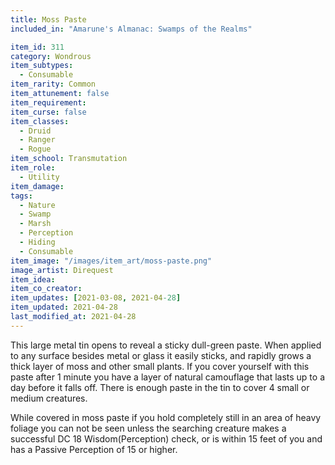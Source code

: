 ```yaml
---
title: Moss Paste
included_in: "Amarune's Almanac: Swamps of the Realms"

item_id: 311
category: Wondrous
item_subtypes: 
  - Consumable
item_rarity: Common
item_attunement: false
item_requirement: 
item_curse: false
item_classes: 
  - Druid
  - Ranger
  - Rogue
item_school: Transmutation
item_role: 
  - Utility
item_damage: 
tags:
  - Nature
  - Swamp
  - Marsh
  - Perception
  - Hiding
  - Consumable
item_image: "/images/item_art/moss-paste.png"
image_artist: Direquest
item_idea: 
item_co_creator: 
item_updates: [2021-03-08, 2021-04-28]
item_updated: 2021-04-28
last_modified_at: 2021-04-28
---
```

This large metal tin opens to reveal a sticky dull-green paste. When applied to any surface besides metal or glass it easily sticks, and rapidly grows a thick layer of moss and other small plants. If you cover yourself with this paste after 1 minute you have a layer of natural camouflage that lasts up to a day before it falls off. There is enough paste in the tin to cover 4 small or medium creatures.

While covered in moss paste if you hold completely still in an area of heavy foliage you can not be seen unless the searching creature makes a successful DC 18 Wisdom(Perception) check, or is within 15 feet of you and has a Passive Perception of 15 or higher.

